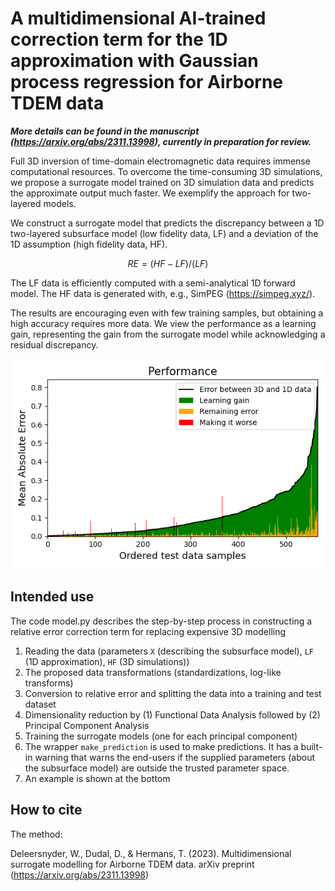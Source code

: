 # A multidimensional AI-trained correction term for the 1D approximation with Gaussian process regression for Airborne TDEM data

**_More details can be found in the manuscript (https://arxiv.org/abs/2311.13998), currently in preparation for review._**

Full 3D inversion of time-domain electromagnetic data requires immense computational resources. To overcome the time-consuming 3D simulations, we propose a surrogate model trained on 3D simulation data and predicts the approximate output much faster. We exemplify the approach for two-layered models.

We construct a surrogate model that predicts the discrepancy between a 1D two-layered subsurface model (low fidelity data, LF) and a deviation of the 1D assumption (high fidelity data, HF).
```math 
RE = (HF - LF)/(LF)
```
The LF data is efficiently computed with a semi-analytical 1D forward model. The HF data is generated with, e.g., SimPEG (https://simpeg.xyz/).

The results are encouraging even with few training samples, but obtaining a high accuracy requires more data. We view the performance as a learning gain, representing the gain from the surrogate model while acknowledging a residual discrepancy. 

![Learning Gain](learning_gain_pdf.png)

## Intended use
The code model.py describes the step-by-step process in constructing a relative error correction term for replacing expensive 3D modelling
1. Reading the data (parameters `X` (describing the subsurface model), `LF` (1D approximation), `HF` (3D simulations))
2. The proposed data transformations (standardizations, log-like transforms)
3. Conversion to relative error and splitting the data into a training and test dataset
4. Dimensionality reduction by (1) Functional Data Analysis followed by (2) Principal Component Analysis
5. Training the surrogate models (one for each principal component)
6. The wrapper `make_prediction` is used to make predictions. It has a built-in warning that warns the end-users if the supplied parameters (about the subsurface model) are outside the trusted parameter space. 
7. An example is shown at the bottom

## How to cite
The method:

Deleersnyder, W., Dudal, D., & Hermans, T. (2023). Multidimensional surrogate modelling for Airborne TDEM data. arXiv preprint (https://arxiv.org/abs/2311.13998)
